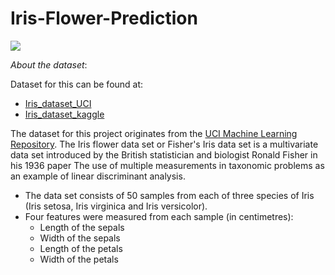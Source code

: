 # Iris-Flower-Prediction
<img src="https://miro.medium.com/max/875/1*7bnLKsChXq94QjtAiRn40w.png">

*About the dataset*:

Dataset for this can be found at:
- [Iris_dataset_UCI](https://archive.ics.uci.edu/ml/datasets/iris)
- [Iris_dataset_kaggle](https://www.kaggle.com/uciml/iris)

The dataset for this project originates from the [UCI Machine Learning Repository](https://archive.ics.uci.edu/ml/datasets/Iris). The Iris flower data set or Fisher's Iris data set is a multivariate data set introduced by the British statistician and biologist Ronald Fisher in his 1936 paper The use of multiple measurements in taxonomic problems as an example of linear discriminant analysis.
- The data set consists of 50 samples from each of three species of Iris (Iris setosa, Iris virginica and Iris versicolor).
- Four features were measured from each sample (in centimetres): 
  - Length of the sepals
  - Width of the sepals
  - Length of the petals
  - Width of the petals
